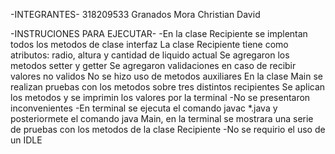 -INTEGRANTES-
318209533 Granados Mora Christian David

-INSTRUCIONES PARA EJECUTAR-
-En la clase Recipiente se implentan todos los metodos de clase interfaz
La clase Recipiente tiene como atributos: radio, altura y cantidad de liquido actual
Se agregaron los metodos setter y getter 
Se agregaron validaciones en caso de recibir valores no validos 
No se hizo uso de metodos auxiliares 
En la clase Main se realizan pruebas con los metodos sobre tres distintos recipientes
Se aplican los metodos y se imprimin los valores por la terminal
-No se presentaron inconvenientes
-En terminal se ejecuta el comando javac *.java y posteriormete el comando java Main, en la terminal se mostrara una serie de pruebas con los metodos de la clase Recipiente 
-No se requirio el uso de un IDLE